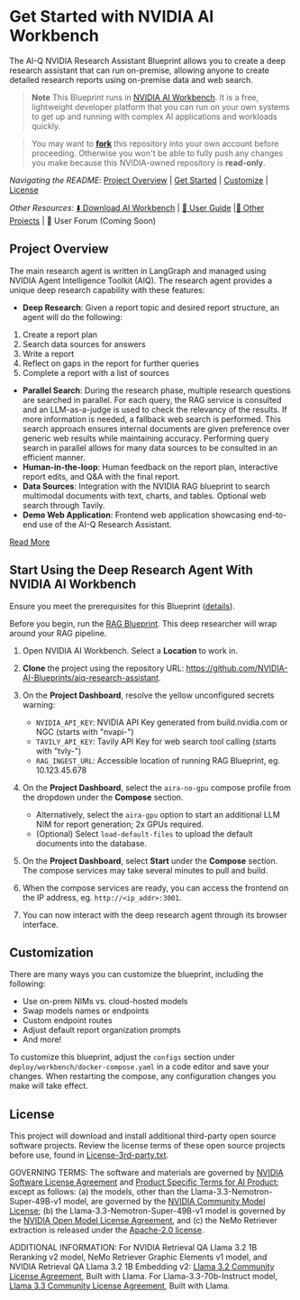 # Get Started with NVIDIA AI Workbench 

The AI-Q NVIDIA Research Assistant Blueprint allows you to create a deep research assistant that can run on-premise, allowing anyone to create detailed research reports using on-premise data and web search. 

> **Note**
> This Blueprint runs in [NVIDIA AI Workbench](https://docs.nvidia.com/ai-workbench/user-guide/latest/overview/introduction.html). It is a free, lightweight developer platform that you can run on your own systems to get up and running with complex AI applications and workloads quickly. 

> You may want to [**fork**](https://docs.github.com/en/pull-requests/collaborating-with-pull-requests/working-with-forks/fork-a-repo#forking-a-repository) this repository into your own account before proceeding. Otherwise you won't be able to fully push any changes you make because this NVIDIA-owned repository is **read-only**.

*Navigating the README*: [Project Overview](#project-overview) | [Get Started](#get-started) | [Customize](#customization) | [License](#license)

*Other Resources*: [:arrow_down: Download AI Workbench](https://www.nvidia.com/en-us/deep-learning-ai/solutions/data-science/workbench/) | [:book: User Guide](https://docs.nvidia.com/ai-workbench/) |[:open_file_folder: Other Projects](https://docs.nvidia.com/ai-workbench/user-guide/latest/quickstart/example-projects.html) | :rotating_light: User Forum (Coming Soon)

## Project Overview

The main research agent is written in LangGraph and managed using NVIDIA Agent Intelligence Toolkit (AIQ). The research agent provides a unique deep research capability with these features:

- **Deep Research**: Given a report topic and desired report structure, an agent will do the following: 
1. Create a report plan
2. Search data sources for answers
3. Write a report
4. Reflect on gaps in the report for further queries
5. Complete a report with a list of sources

- **Parallel Search**: During the research phase, multiple research questions are searched in parallel. For each query, the RAG service is consulted and an LLM-as-a-judge is used to check the relevancy of the results. If more information is needed, a fallback web search is performed. This search approach ensures internal documents are given preference over generic web results while maintaining accuracy. Performing query search in parallel allows for many data sources to be consulted in an efficient manner.
- **Human-in-the-loop**: Human feedback on the report plan, interactive report edits, and Q&A with the final report.
- **Data Sources**: Integration with the NVIDIA RAG blueprint to search multimodal documents with text, charts, and tables. Optional web search through Tavily.
- **Demo Web Application**: Frontend web application showcasing end-to-end use of the AI-Q Research Assistant.

[Read More](../README.md)

## Start Using the Deep Research Agent With NVIDIA AI Workbench

Ensure you meet the prerequisites for this Blueprint ([details](../README.md)). 

Before you begin, run the  [RAG Blueprint](https://github.com/NVIDIA-AI-Blueprints/rag). This deep researcher will wrap around your RAG pipeline. 

1. Open NVIDIA AI Workbench. Select a **Location** to work in.

1. **Clone** the project using the repository URL: https://github.com/NVIDIA-AI-Blueprints/aiq-research-assistant. 

1. On the **Project Dashboard**, resolve the yellow unconfigured secrets warning:

   * ``NVIDIA_API_KEY``: NVIDIA API Key generated from build.nvidia.com or NGC (starts with "nvapi-")
   * ``TAVILY_API_KEY``: Tavily API Key for web search tool calling (starts with "tvly-")
   * ``RAG_INGEST_URL``: Accessible location of running RAG Blueprint, eg. 10.123.45.678

1. On the **Project Dashboard**, select the ``aira-no-gpu`` compose profile from the dropdown under the **Compose** section.

   * Alternatively, select the ``aira-gpu`` option to start an additional LLM NIM for report generation; 2x GPUs required.
   * (Optional) Select ``load-default-files`` to upload the default documents into the database.

1. On the **Project Dashboard**, select **Start** under the **Compose** section. The compose services may take several minutes to pull and build.

1. When the compose services are ready, you can access the frontend on the IP address, eg. ``http://<ip_addr>:3001``. 

1. You can now interact with the deep research agent through its browser interface.

## Customization

There are many ways you can customize the blueprint, including the following:

* Use on-prem NIMs vs. cloud-hosted models
* Swap models names or endpoints
* Custom endpoint routes
* Adjust default report organization prompts
* And more!

To customize this blueprint, adjust the ``configs`` section under ``deploy/workbench/docker-compose.yaml`` in a code editor and save your changes. When restarting the compose, any configuration changes you make will take effect. 

## License

This project will download and install additional third-party open source software projects. Review the license terms of these open source projects before use, found in [License-3rd-party.txt](../../LICENSE-3rd-party.txt). 

GOVERNING TERMS: The software and materials are governed by [NVIDIA Software License Agreement](https://www.nvidia.com/en-us/agreements/enterprise-software/nvidia-software-license-agreement/) and [Product Specific Terms for AI Product](https://www.nvidia.com/en-us/agreements/enterprise-software/product-specific-terms-for-ai-products/); except as follows: (a) the models, other than the Llama-3.3-Nemotron-Super-49B-v1 model, are governed by the [NVIDIA Community Model License](https://www.nvidia.com/en-us/agreements/enterprise-software/nvidia-community-models-license/); (b) the Llama-3.3-Nemotron-Super-49B-v1 model is governed by the [NVIDIA Open Model License Agreement](https://developer.download.nvidia.com/licenses/nvidia-open-model-license-agreement-june-2024.pdf), and (c) the NeMo Retriever extraction is released under the [Apache-2.0 license](https://github.com/NVIDIA/nv-ingest/blob/main/LICENSE).

ADDITIONAL INFORMATION: For NVIDIA Retrieval QA Llama 3.2 1B Reranking v2 model, NeMo Retriever Graphic Elements v1 model, and NVIDIA Retrieval QA Llama 3.2 1B Embedding v2: [Llama 3.2 Community License Agreement](https://www.llama.com/llama3_2/license/), Built with Llama. For Llama-3.3-70b-Instruct model, [Llama 3.3 Community License Agreement](https://www.llama.com/llama3_3/license/), Built with Llama.
